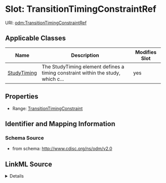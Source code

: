 # Slot: TransitionTimingConstraintRef

URI: [odm:TransitionTimingConstraintRef](http://www.cdisc.org/ns/odm/v2.0/TransitionTimingConstraintRef)



<!-- no inheritance hierarchy -->




## Applicable Classes

| Name | Description | Modifies Slot |
| --- | --- | --- |
[StudyTiming](StudyTiming.md) | The StudyTiming element defines a timing constraint within the study, which c... |  yes  |







## Properties

* Range: [TransitionTimingConstraint](TransitionTimingConstraint.md)





## Identifier and Mapping Information







### Schema Source


* from schema: http://www.cdisc.org/ns/odm/v2.0




## LinkML Source

<details>
```yaml
name: TransitionTimingConstraintRef
from_schema: http://www.cdisc.org/ns/odm/v2.0
rank: 1000
identifier: false
alias: TransitionTimingConstraintRef
domain_of:
- StudyTiming
range: TransitionTimingConstraint

```
</details>